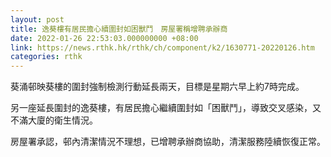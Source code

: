 ```yaml
---
layout: post
title: 逸葵樓有居民擔心續圍封如困獸鬥　房屋署稱增聘承辦商
date: 2022-01-26 22:53:03.000000000 +08:00
link: https://news.rthk.hk/rthk/ch/component/k2/1630771-20220126.htm
categories: rthk
---
```


葵涌邨映葵樓的圍封強制檢測行動延長兩天，目標是星期六早上約7時完成。

另一座延長圍封的逸葵樓，有居民擔心繼續圍封如「困獸鬥」，導致交叉感染，又不滿大廈的衛生情況。

房屋署承認，邨內清潔情況不理想，已增聘承辦商協助，清潔服務陸續恢復正常。
